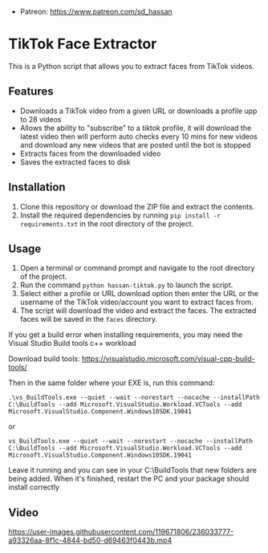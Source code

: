 
* Patreon: https://www.patreon.com/sd_hassan

# TikTok Face Extractor

This is a Python script that allows you to extract faces from TikTok videos.

## Features

-   Downloads a TikTok video from a given URL or downloads a profile upp to 28 videos
-   Allows the ability to "subscribe" to a tiktok profile, it will download the latest video then will perform auto checks every 10 mins for new videos and download any new videos that are posted until the bot is stopped
-   Extracts faces from the downloaded video
-   Saves the extracted faces to disk

## Installation

1.  Clone this repository or download the ZIP file and extract the contents.
2.  Install the required dependencies by running `pip install -r requirements.txt` in the root directory of the project.

## Usage

1.  Open a terminal or command prompt and navigate to the root directory of the project.
2.  Run the command `python hassan-tiktok.py` to launch the script.
3.  Select either a profile or URL download option then enter the URL or the username of the TikTok video/account you want to extract faces from.
4.  The script will download the video and extract the faces. The extracted faces will be saved in the `faces` directory.


If you get a build error when installing requirements, you may need the Visual Studio Build tools c++ workload

Download build tools: https://visualstudio.microsoft.com/visual-cpp-build-tools/

Then in the same folder where your EXE is, run this command:

`.\vs_BuildTools.exe --quiet --wait --norestart --nocache --installPath C:\BuildTools --add Microsoft.VisualStudio.Workload.VCTools --add Microsoft.VisualStudio.Component.Windows10SDK.19041`

or

`vs_BuildTools.exe --quiet --wait --norestart --nocache --installPath C:\BuildTools --add Microsoft.VisualStudio.Workload.VCTools --add Microsoft.VisualStudio.Component.Windows10SDK.19041`

Leave it running and you can see in your C:\BuildTools that new folders are being added. When it's finished, restart the PC and your package should install correctly 
## Video



https://user-images.githubusercontent.com/119671806/236033777-a93326aa-8f1c-4844-bd50-d69463f0443b.mp4

